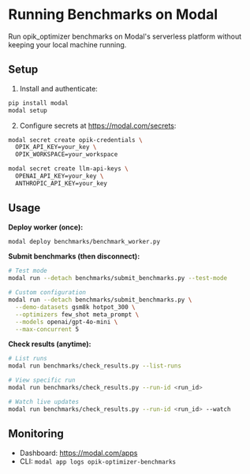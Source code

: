 # Running Benchmarks on Modal

Run opik_optimizer benchmarks on Modal's serverless platform without keeping your local machine running.

## Setup

1. Install and authenticate:
```bash
pip install modal
modal setup
```

2. Configure secrets at https://modal.com/secrets:
```bash
modal secret create opik-credentials \
  OPIK_API_KEY=your_key \
  OPIK_WORKSPACE=your_workspace

modal secret create llm-api-keys \
  OPENAI_API_KEY=your_key \
  ANTHROPIC_API_KEY=your_key
```

## Usage

**Deploy worker (once):**
```bash
modal deploy benchmarks/benchmark_worker.py
```

**Submit benchmarks (then disconnect):**
```bash
# Test mode
modal run --detach benchmarks/submit_benchmarks.py --test-mode

# Custom configuration
modal run --detach benchmarks/submit_benchmarks.py \
  --demo-datasets gsm8k hotpot_300 \
  --optimizers few_shot meta_prompt \
  --models openai/gpt-4o-mini \
  --max-concurrent 5
```

**Check results (anytime):**
```bash
# List runs
modal run benchmarks/check_results.py --list-runs

# View specific run
modal run benchmarks/check_results.py --run-id <run_id>

# Watch live updates
modal run benchmarks/check_results.py --run-id <run_id> --watch
```

## Monitoring

- Dashboard: https://modal.com/apps
- CLI: `modal app logs opik-optimizer-benchmarks`
